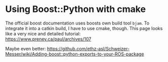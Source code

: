 Using Boost::Python with cmake
==============================

The official boost documentation uses boosts own build tool `bjam`. To integrate it into a catkin build, I have to use
cmake, though.
This page looks like a very nice and detailed tutorial: https://www.preney.ca/paul/archives/107

Maybe even better:
https://github.com/ethz-asl/Schweizer-Messer/wiki/Adding-boost::python-exports-to-your-ROS-package
